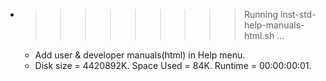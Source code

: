 * >>>>>>>>> Running inst-std-help-manuals-html.sh ...
  * Add user & developer manuals(html) in Help menu.
  * Disk size = 4420892K. Space Used = 84K. Runtime = 00:00:00:01.
